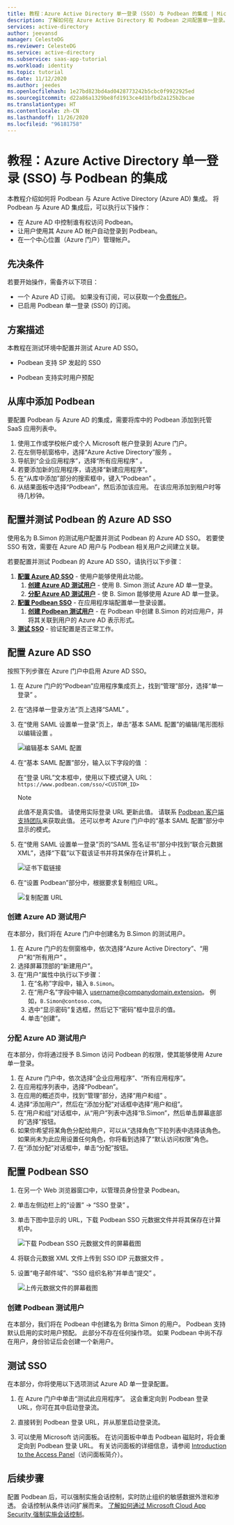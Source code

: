 ```yaml
---
title: 教程：Azure Active Directory 单一登录 (SSO) 与 Podbean 的集成 | Microsoft Docs
description: 了解如何在 Azure Active Directory 和 Podbean 之间配置单一登录。
services: active-directory
author: jeevansd
manager: CelesteDG
ms.reviewer: CelesteDG
ms.service: active-directory
ms.subservice: saas-app-tutorial
ms.workload: identity
ms.topic: tutorial
ms.date: 11/12/2020
ms.author: jeedes
ms.openlocfilehash: 1e27bd823bd4ad0428773242b5cbc0f9922925ed
ms.sourcegitcommit: d22a86a1329be8fd1913ce4d1bfbd2a125b2bcae
ms.translationtype: HT
ms.contentlocale: zh-CN
ms.lasthandoff: 11/26/2020
ms.locfileid: "96181758"
---
```

# <a name="tutorial-azure-active-directory-single-sign-on-sso-integration-with-podbean"></a>教程：Azure Active Directory 单一登录 (SSO) 与 Podbean 的集成

本教程介绍如何将 Podbean 与 Azure Active Directory (Azure AD) 集成。 将 Podbean 与 Azure AD 集成后，可以执行以下操作：

* 在 Azure AD 中控制谁有权访问 Podbean。
* 让用户使用其 Azure AD 帐户自动登录到 Podbean。
* 在一个中心位置（Azure 门户）管理帐户。

## <a name="prerequisites"></a>先决条件

若要开始操作，需备齐以下项目：

* 一个 Azure AD 订阅。 如果没有订阅，可以获取一个[免费帐户](https://azure.microsoft.com/free/)。
* 已启用 Podbean 单一登录 (SSO) 的订阅。

## <a name="scenario-description"></a>方案描述

本教程在测试环境中配置并测试 Azure AD SSO。

* Podbean 支持 SP 发起的 SSO

* Podbean 支持实时用户预配

## <a name="adding-podbean-from-the-gallery"></a>从库中添加 Podbean

要配置 Podbean 与 Azure AD 的集成，需要将库中的 Podbean 添加到托管 SaaS 应用列表中。

1. 使用工作或学校帐户或个人 Microsoft 帐户登录到 Azure 门户。
1. 在左侧导航窗格中，选择“Azure Active Directory”服务  。
1. 导航到“企业应用程序”，选择“所有应用程序” 。
1. 若要添加新的应用程序，请选择“新建应用程序”。
1. 在“从库中添加”部分的搜索框中，键入“Podbean” 。
1. 从结果面板中选择“Podbean”，然后添加该应用。 在该应用添加到租户时等待几秒钟。


## <a name="configure-and-test-azure-ad-sso-for-podbean"></a>配置并测试 Podbean 的 Azure AD SSO

使用名为 B.Simon 的测试用户配置并测试 Podbean 的 Azure AD SSO。 若要使 SSO 有效，需要在 Azure AD 用户与 Podbean 相关用户之间建立关联。

若要配置并测试 Podbean 的 Azure AD SSO，请执行以下步骤：

1. **[配置 Azure AD SSO](#configure-azure-ad-sso)** - 使用户能够使用此功能。
    1. **[创建 Azure AD 测试用户](#create-an-azure-ad-test-user)** - 使用 B. Simon 测试 Azure AD 单一登录。
    1. **[分配 Azure AD 测试用户](#assign-the-azure-ad-test-user)** - 使 B. Simon 能够使用 Azure AD 单一登录。
1. **[配置 Podbean SSO](#configure-podbean-sso)** - 在应用程序端配置单一登录设置。
    1. **[创建 Podbean 测试用户](#create-podbean-test-user)** - 在 Podbean 中创建 B.Simon 的对应用户，并将其关联到用户的 Azure AD 表示形式。
1. **[测试 SSO](#test-sso)** - 验证配置是否正常工作。

## <a name="configure-azure-ad-sso"></a>配置 Azure AD SSO

按照下列步骤在 Azure 门户中启用 Azure AD SSO。

1. 在 Azure 门户的“Podbean”应用程序集成页上，找到“管理”部分，选择“单一登录”  。
1. 在“选择单一登录方法”页上选择“SAML” 。
1. 在“使用 SAML 设置单一登录”页上，单击“基本 SAML 配置”的编辑/笔形图标以编辑设置 。

   ![编辑基本 SAML 配置](common/edit-urls.png)

1. 在“基本 SAML 配置”部分，输入以下字段的值  ：

    在“登录 URL”文本框中，使用以下模式键入 URL：`https://www.podbean.com/sso/<CUSTOM_ID>`

    > [!NOTE]
    > 此值不是真实值。 请使用实际登录 URL 更新此值。 请联系 [Podbean 客户端支持团队](mailto:support@podbean.com)来获取此值。 还可以参考 Azure 门户中的“基本 SAML 配置”部分中显示的模式。

1. 在“使用 SAML 设置单一登录”页的“SAML 签名证书”部分中找到“联合元数据 XML”，选择“下载”以下载该证书并将其保存在计算机上     。

    ![证书下载链接](common/metadataxml.png)

1. 在“设置 Podbean”部分中，根据要求复制相应 URL。

    ![复制配置 URL](common/copy-configuration-urls.png)

### <a name="create-an-azure-ad-test-user"></a>创建 Azure AD 测试用户

在本部分，我们将在 Azure 门户中创建名为 B.Simon 的测试用户。

1. 在 Azure 门户的左侧窗格中，依次选择“Azure Active Directory”、“用户”和“所有用户”  。
1. 选择屏幕顶部的“新建用户”。
1. 在“用户”属性中执行以下步骤：
   1. 在“名称”字段中，输入 `B.Simon`。  
   1. 在“用户名”字段中输入 username@companydomain.extension。 例如，`B.Simon@contoso.com`。
   1. 选中“显示密码”复选框，然后记下“密码”框中显示的值。
   1. 单击“创建”。

### <a name="assign-the-azure-ad-test-user"></a>分配 Azure AD 测试用户

在本部分，你将通过授予 B.Simon 访问 Podbean 的权限，使其能够使用 Azure 单一登录。

1. 在 Azure 门户中，依次选择“企业应用程序”、“所有应用程序”。 
1. 在应用程序列表中，选择“Podbean”。
1. 在应用的概述页中，找到“管理”部分，选择“用户和组” 。
1. 选择“添加用户”，然后在“添加分配”对话框中选择“用户和组”。
1. 在“用户和组”对话框中，从“用户”列表中选择“B.Simon”，然后单击屏幕底部的“选择”按钮。
1. 如果你希望将某角色分配给用户，可以从“选择角色”下拉列表中选择该角色。 如果尚未为此应用设置任何角色，你将看到选择了“默认访问权限”角色。
1. 在“添加分配”对话框中，单击“分配”按钮。

## <a name="configure-podbean-sso"></a>配置 Podbean SSO

1. 在另一个 Web 浏览器窗口中，以管理员身份登录 Podbean。

1. 单击左侧边栏上的“设置” -> “SSO 登录” 。

1. 单击下图中显示的 URL，下载 Podbean SSO 元数据文件并将其保存在计算机中。

    ![下载 Podbean SSO 元数据文件的屏幕截图](./media/podbean-tutorial/sso-login.png)

1. 将联合元数据 XML 文件上传到 SSO IDP 元数据文件 。

1. 设置“电子邮件域”、“SSO 组织名称”并单击“提交”  。

    ![上传元数据文件的屏幕截图](./media/podbean-tutorial/metadata-file.png)

### <a name="create-podbean-test-user"></a>创建 Podbean 测试用户

在本部分，我们将在 Podbean 中创建名为 Britta Simon 的用户。 Podbean 支持默认启用的实时用户预配。 此部分不存在任何操作项。 如果 Podbean 中尚不存在用户，身份验证后会创建一个新用户。

## <a name="test-sso"></a>测试 SSO 

在本部分，你将使用以下选项测试 Azure AD 单一登录配置。 

1. 在 Azure 门户中单击“测试此应用程序”。 这会重定向到 Podbean 登录 URL，你可在其中启动登录流。 

2. 直接转到 Podbean 登录 URL，并从那里启动登录流。

3. 可以使用 Microsoft 访问面板。 在访问面板中单击 Podbean 磁贴时，将会重定向到 Podbean 登录 URL。 有关访问面板的详细信息，请参阅 [Introduction to the Access Panel](../user-help/my-apps-portal-end-user-access.md)（访问面板简介）。

## <a name="next-steps"></a>后续步骤

配置 Podbean 后，可以强制实施会话控制，实时防止组织的敏感数据外泄和渗透。 会话控制从条件访问扩展而来。 [了解如何通过 Microsoft Cloud App Security 强制实施会话控制](/cloud-app-security/proxy-deployment-any-app)。